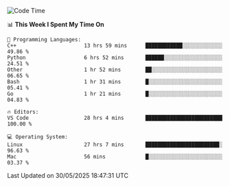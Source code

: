 
<!--START_SECTION:waka-->
![Code Time](http://img.shields.io/badge/Code%20Time-3%2C470%20hrs%2048%20mins-blue)

📊 **This Week I Spent My Time On** 

```text
💬 Programming Languages: 
C++                      13 hrs 59 mins      ████████████░░░░░░░░░░░░░   49.86 % 
Python                   6 hrs 52 mins       ██████░░░░░░░░░░░░░░░░░░░   24.51 % 
Other                    1 hr 52 mins        ██░░░░░░░░░░░░░░░░░░░░░░░   06.65 % 
Bash                     1 hr 31 mins        █░░░░░░░░░░░░░░░░░░░░░░░░   05.41 % 
Go                       1 hr 21 mins        █░░░░░░░░░░░░░░░░░░░░░░░░   04.83 % 

🔥 Editors: 
VS Code                  28 hrs 4 mins       █████████████████████████   100.00 % 

💻 Operating System: 
Linux                    27 hrs 7 mins       ████████████████████████░   96.63 % 
Mac                      56 mins             █░░░░░░░░░░░░░░░░░░░░░░░░   03.37 % 
```


 Last Updated on 30/05/2025 18:47:31 UTC
<!--END_SECTION:waka-->

